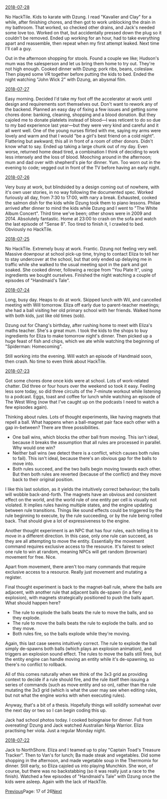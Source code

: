 [2018-07-28](/diary/2018/07/28.md)

No HackTile. Kids to karate with Dzung. I read "Kavalier and Clay" for a while, after finishing chores, and then got to work unblocking the drain in my bathroom. That worked, so checked other drains, and Jack's needed some love too. Worked on that, but accidentally pressed down the plug so it couldn't be removed. Ended up working for an hour, had to take everything apart and reassemble, then repeat when my first attempt leaked. Next time I'll call a guy.

Out in the afternoon shopping for stools. Found a couple we like; Hudson's mum was the salesperson and let us bring them home to try out. They're not high enough. Cooked dinner with Dzung; pork ribs, beans, coleslaw. Then played some VR together before putting the kids to bed. Ended the night watching "John Wick 2" with Dzung, an abysmal film.

[2018-07-27](/diary/2018/07/27.md)

Easy morning. Decided I'd take my foot off the accelerator at work until design and requirements sort themselves out. Don't want to rework any of the backend. Planned an easy day of fixing a few issues and getting some chores done: banking, cleaning, shopping and a blood donation. But they cajoled me to donate platelets instead of blood—I was reticent to do so due to my bad experience last year—but they were very kind and careful and it all went well. One of the young nurses flirted with me, saying my arms were lovely and warm and that I would "be a girl's best friend on a cold night". Flattering but awkward; this all in front of a room of other donors. Didn't know what to say. Ended up taking a large chunk out of my day. Even worse, returned home dead tired, a combination I think of deciding to work less intensely and the loss of blood. Mooching around in the afternoon; mum and dad over with shepherd's pie for dinner. Yum. Too worn out in the evening to code; vegged out in front of the TV before having an early night.

[2018-07-26](/diary/2018/07/26.md)

Very busy at work, but blindsided by a design coming out of nowhere, with it's own user stories, in no way following the documented spec. Worked furiously all day, from 7:30 to 17:00, with nary a break. Exhausted, cooked the salmon dish for the kids while Dzung took them to piano lessons. Philae arrived after dinner to mind the kids while Dzung and I went to "The White Album Concert". Third time we've been; other shows were in 2009 and 2014. Absolutely fantastic. Home at 23:00 to crash on the sofa and watch the last episode of "Sense 8". Too tired to finish it, I crawled to bed. Obviously no HackTile.

[2018-07-25](/diary/2018/07/25.md)

No HackTile. Extremely busy at work. Frantic. Dzung not feeling very well. Massive downpour at school pick-up time, trying to contact Eliza to tell her to stay undercover at the school, but that only ended up delaying me in traffic while she walked to the usual meeting spot in the park and got soaked. She cooked dinner, following a recipe from "You Plate It", using ingredients we bought ourselves. Finished the night watching a couple of episodes of "Handmaid's Tale".

[2018-07-24](/diary/2018/07/24.md)

Long, busy day. Heaps to do at work. Skipped lunch with Wil, and cancelled meeting with Will tomorrow. Eliza off early due to parent-teacher meetings; she had a ball visiting her old primary school with her friends. Walked home with both kids, just like old times (sob).

Dzung out for Chang's birthday, after rushing home to meet with Eliza's maths teacher. She's a great mum. I took the kids to the shops to buy ingredients for Eliza to make tomorrow night's dinner. Then picked up a huge feast of fish and chips, which we ate while watching the beginning of "Spiderman: Homecoming".

Still working into the evening. Will watch an episode of Handmaid soon, then crash. No time to even think about HackTile.

[2018-07-23](/diary/2018/07/23.md)

Got some chores done once kids were at school. Lots of work-related chatter. Did three or four hours over the weekend so took it easy. Feeling less sore today, so did three circuits of the 7-minute workout while listening to a podcast. Eggs, toast and coffee for lunch while watching an episode of The West Wing (now that I've caught up on the podcasts I need to watch a few episodes again).

Thinking about rules. Lots of thought experiments, like having magnets that repell a ball. What happens when a ball-magnet pair face each other with a gap in-between? There are three possibilities.

- One ball wins, which blocks the other ball from moving. This isn't ideal, because it breaks the assumption that all rules are processed in parallel. Why would one win?
- Neither ball wins (we detect there is a conflict, which causes both rules to fail). This isn't ideal, because there's an obvious gap for the balls to move into.
- Both rules succeed, and the two balls begin moving towards each other. But then both rules are reverted (because of the conflict) and they move back to their original position.

I like this last solution, as it yields the intuitively correct behaviour; the balls will wobble back-and-forth. The magnets have an obvious and consistent effect on the world, and the world rule of one entity per cell is visually not violated. It implies rules having multiple states, and the engine updating between rule transitions. Things like sound effects could be triggered by the rule beginning to execute, by the rule succeeding, or by the rule being rolled back. That should give a lot of expressiveness to the engine.

Another thought experiment is an NPC that has four rules, each telling it to move in a different direction. In this case, only one rule can succeed, as they are all attempting to move the entity. Essentially the movement command requires exclusive access to the resource. It's fairest to select one rule to win at random, meaning NPCs will get random (brownian) movement for free. Nice.

Apart from movement, there aren't too many commands that require exclusive access to a resource. Really just movement and mutating a register.

Final thought experiment is back to the magnet-ball rule, where the balls are adjacent, with another rule that adjacent balls de-spawn (in a fiery explosion), with magnets strategically positioned to push the balls apart. What should happen here?

- The rule to explode the balls beats the rule to move the balls, and so they explode.
- The rule to move the balls beats the rule to explode the balls. and so they move.
- Both rules fire, so the balls explode while they're moving.

Again, this last case seems intuitively correct. The rule to explode the ball simply de-spawns both balls (which plays an explosion animation), and triggers an explosion sound effect. The rules to move the balls still fires, but the entity engine can handle moving an entity while it's de-spawning, so there's no conflict to rollback.

All of this comes naturally when we think of the 3x3 grid as providing context to decide if a rule should fire, and the rule itself then issuing a series of commands (such as move entity and so on), rather than the rule mutating the 3x3 grid (which is what the user may see when editing rules, but not what the engine works with when executing rules).

Anyway, that's a bit of a thesis. Hopefully things will solidify somewhat over the next day or two so I can begin coding this up.

Jack had school photos today. I cooked bolognaise for dinner. Full from overeating! Dzung and Jack watched Australian Ninja Warrior. Eliza practising her viola. Just a regular Monday night.

[2018-07-22](/diary/2018/07/22.md)

Jack to NorthShore. Eliza and I teamed up to play "Captain Toad's Treasure Tracker". Then to Van's for lunch; Ba made steak and vegetables. Did some shopping in the afternoon, and made vegetable soup in the Thermomix for dinner. Still early, so Eliza cajoled us into playing Munchkin. She won, of course, but there was no backstabbing (so it was really just a race to the finish). Watched a few episodes of "Handmaid's Tale" with Dzung once the kids were asleep. Again with the lack of HackTile.

[Previous](/diary/page16)Page: 17 of 26[Next](/diary/page18)
